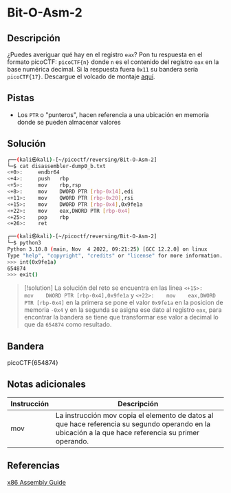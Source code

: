 # Bit-O-Asm-2

## Descripción
¿Puedes averiguar qué hay en el registro `eax`? Pon tu respuesta en el formato picoCTF: `picoCTF{n}` donde `n` es el contenido del registro `eax` en la base numérica decimal. Si la respuesta fuera `0x11` su bandera sería `picoCTF{17}`.
Descargue el volcado de montaje [aquí](https://artifacts.picoctf.net/c/510/disassembler-dump0_b.txt).

## Pistas
- Los `PTR` o "punteros", hacen referencia a una ubicación en memoria donde se pueden almacenar valores

## Solución
```bash
┌──(kali㉿kali)-[~/picoctf/reversing/Bit-O-Asm-2]
└─$ cat disassembler-dump0_b.txt 
<+0>:     endbr64 
<+4>:     push   rbp
<+5>:     mov    rbp,rsp
<+8>:     mov    DWORD PTR [rbp-0x14],edi
<+11>:    mov    QWORD PTR [rbp-0x20],rsi
<+15>:    mov    DWORD PTR [rbp-0x4],0x9fe1a
<+22>:    mov    eax,DWORD PTR [rbp-0x4]
<+25>:    pop    rbp
<+26>:    ret
                                                                                                                                              
┌──(kali㉿kali)-[~/picoctf/reversing/Bit-O-Asm-2]
└─$ python3
Python 3.10.8 (main, Nov  4 2022, 09:21:25) [GCC 12.2.0] on linux
Type "help", "copyright", "credits" or "license" for more information.
>>> int(0x9fe1a)
654874
>>> exit()
```

>[!solution]
>La solución del reto se encuentra en las linea `<+15>:    mov    DWORD PTR [rbp-0x4],0x9fe1a` y `<+22>:    mov    eax,DWORD PTR [rbp-0x4]` en la primera se pone el valor `0x9fe1a` en la posicion de memoria `-0x4` y en la segunda se asigna ese dato al registro `eax`, para encontrar la bandera se tiene que transformar ese valor a decimal lo que da `654874` como resultado.

## Bandera
picoCTF{654874}

## Notas adicionales
| Instrucción | Descripción |
|--------|--------|
| mov | La instrucción mov copia el elemento de datos al que hace referencia su segundo operando en la ubicación a la que hace referencia su primer operando. |

## Referencias
[x86 Assembly Guide](https://www.cs.virginia.edu/~evans/cs216/guides/x86.html)